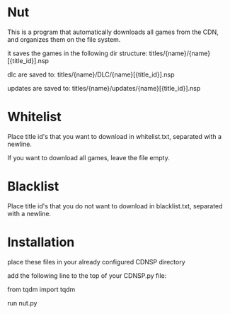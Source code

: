 # Nut
This is a program  that automatically downloads all games from the CDN, and organizes them on the file system.

it saves the games in the following dir structure: titles/{name}/{name}[{title_id}].nsp

dlc are saved to: titles/{name}/DLC/{name}[{title_id}].nsp

updates  are saved to: titles/{name}/updates/{name}[{title_id}].nsp

# Whitelist
Place title id's that you want to download in whitelist.txt, separated with a newline.

If you want to download all games, leave the file empty.

# Blacklist 
Place title id's that you do not want to download in blacklist.txt, separated with a newline.

# Installation
place these files in your already configured CDNSP directory

add the following line to the top of your CDNSP.py file:

from tqdm import tqdm

run nut.py
